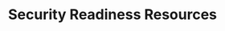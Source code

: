 ---
layout: planlist
title: Security Readiness Resources
permalink: /security/
includemethod: all
includeplans:
- security resources
---